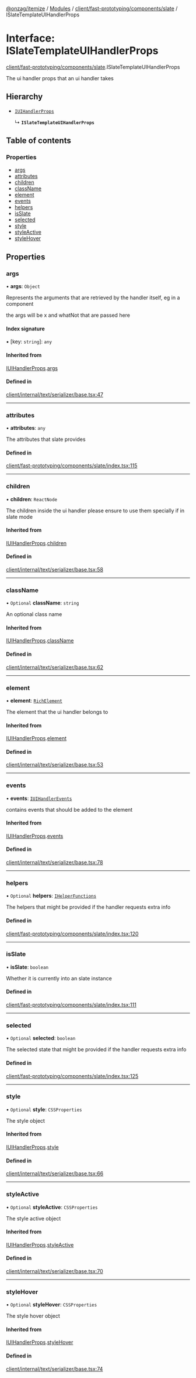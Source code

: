 [@onzag/itemize](../README.md) / [Modules](../modules.md) / [client/fast-prototyping/components/slate](../modules/client_fast_prototyping_components_slate.md) / ISlateTemplateUIHandlerProps

# Interface: ISlateTemplateUIHandlerProps

[client/fast-prototyping/components/slate](../modules/client_fast_prototyping_components_slate.md).ISlateTemplateUIHandlerProps

The ui handler props that an ui handler takes

## Hierarchy

- [`IUIHandlerProps`](client_internal_text_serializer_base.IUIHandlerProps.md)

  ↳ **`ISlateTemplateUIHandlerProps`**

## Table of contents

### Properties

- [args](client_fast_prototyping_components_slate.ISlateTemplateUIHandlerProps.md#args)
- [attributes](client_fast_prototyping_components_slate.ISlateTemplateUIHandlerProps.md#attributes)
- [children](client_fast_prototyping_components_slate.ISlateTemplateUIHandlerProps.md#children)
- [className](client_fast_prototyping_components_slate.ISlateTemplateUIHandlerProps.md#classname)
- [element](client_fast_prototyping_components_slate.ISlateTemplateUIHandlerProps.md#element)
- [events](client_fast_prototyping_components_slate.ISlateTemplateUIHandlerProps.md#events)
- [helpers](client_fast_prototyping_components_slate.ISlateTemplateUIHandlerProps.md#helpers)
- [isSlate](client_fast_prototyping_components_slate.ISlateTemplateUIHandlerProps.md#isslate)
- [selected](client_fast_prototyping_components_slate.ISlateTemplateUIHandlerProps.md#selected)
- [style](client_fast_prototyping_components_slate.ISlateTemplateUIHandlerProps.md#style)
- [styleActive](client_fast_prototyping_components_slate.ISlateTemplateUIHandlerProps.md#styleactive)
- [styleHover](client_fast_prototyping_components_slate.ISlateTemplateUIHandlerProps.md#stylehover)

## Properties

### args

• **args**: `Object`

Represents the arguments that are retrieved
by the handler itself, eg in a component
<div data-ui-handler="test" data-x="1" data-what-not="2"/>
the args will be x and whatNot that are passed here

#### Index signature

▪ [key: `string`]: `any`

#### Inherited from

[IUIHandlerProps](client_internal_text_serializer_base.IUIHandlerProps.md).[args](client_internal_text_serializer_base.IUIHandlerProps.md#args)

#### Defined in

[client/internal/text/serializer/base.tsx:47](https://github.com/onzag/itemize/blob/f2db74a5/client/internal/text/serializer/base.tsx#L47)

___

### attributes

• **attributes**: `any`

The attributes that slate provides

#### Defined in

[client/fast-prototyping/components/slate/index.tsx:115](https://github.com/onzag/itemize/blob/f2db74a5/client/fast-prototyping/components/slate/index.tsx#L115)

___

### children

• **children**: `ReactNode`

The children inside the ui handler
please ensure to use them specially if in slate mode

#### Inherited from

[IUIHandlerProps](client_internal_text_serializer_base.IUIHandlerProps.md).[children](client_internal_text_serializer_base.IUIHandlerProps.md#children)

#### Defined in

[client/internal/text/serializer/base.tsx:58](https://github.com/onzag/itemize/blob/f2db74a5/client/internal/text/serializer/base.tsx#L58)

___

### className

• `Optional` **className**: `string`

An optional class name

#### Inherited from

[IUIHandlerProps](client_internal_text_serializer_base.IUIHandlerProps.md).[className](client_internal_text_serializer_base.IUIHandlerProps.md#classname)

#### Defined in

[client/internal/text/serializer/base.tsx:62](https://github.com/onzag/itemize/blob/f2db74a5/client/internal/text/serializer/base.tsx#L62)

___

### element

• **element**: [`RichElement`](../modules/client_internal_text_serializer.md#richelement)

The element that the ui handler belongs to

#### Inherited from

[IUIHandlerProps](client_internal_text_serializer_base.IUIHandlerProps.md).[element](client_internal_text_serializer_base.IUIHandlerProps.md#element)

#### Defined in

[client/internal/text/serializer/base.tsx:53](https://github.com/onzag/itemize/blob/f2db74a5/client/internal/text/serializer/base.tsx#L53)

___

### events

• **events**: [`IUIHandlerEvents`](client_internal_text_serializer_base.IUIHandlerEvents.md)

contains events that should be added to the element

#### Inherited from

[IUIHandlerProps](client_internal_text_serializer_base.IUIHandlerProps.md).[events](client_internal_text_serializer_base.IUIHandlerProps.md#events)

#### Defined in

[client/internal/text/serializer/base.tsx:78](https://github.com/onzag/itemize/blob/f2db74a5/client/internal/text/serializer/base.tsx#L78)

___

### helpers

• `Optional` **helpers**: [`IHelperFunctions`](client_fast_prototyping_components_slate.IHelperFunctions.md)

The helpers that might be provided if the handler
requests extra info

#### Defined in

[client/fast-prototyping/components/slate/index.tsx:120](https://github.com/onzag/itemize/blob/f2db74a5/client/fast-prototyping/components/slate/index.tsx#L120)

___

### isSlate

• **isSlate**: `boolean`

Whether it is currently into an slate instance

#### Defined in

[client/fast-prototyping/components/slate/index.tsx:111](https://github.com/onzag/itemize/blob/f2db74a5/client/fast-prototyping/components/slate/index.tsx#L111)

___

### selected

• `Optional` **selected**: `boolean`

The selected state that might be provided if the handler
requests extra info

#### Defined in

[client/fast-prototyping/components/slate/index.tsx:125](https://github.com/onzag/itemize/blob/f2db74a5/client/fast-prototyping/components/slate/index.tsx#L125)

___

### style

• `Optional` **style**: `CSSProperties`

The style object

#### Inherited from

[IUIHandlerProps](client_internal_text_serializer_base.IUIHandlerProps.md).[style](client_internal_text_serializer_base.IUIHandlerProps.md#style)

#### Defined in

[client/internal/text/serializer/base.tsx:66](https://github.com/onzag/itemize/blob/f2db74a5/client/internal/text/serializer/base.tsx#L66)

___

### styleActive

• `Optional` **styleActive**: `CSSProperties`

The style active object

#### Inherited from

[IUIHandlerProps](client_internal_text_serializer_base.IUIHandlerProps.md).[styleActive](client_internal_text_serializer_base.IUIHandlerProps.md#styleactive)

#### Defined in

[client/internal/text/serializer/base.tsx:70](https://github.com/onzag/itemize/blob/f2db74a5/client/internal/text/serializer/base.tsx#L70)

___

### styleHover

• `Optional` **styleHover**: `CSSProperties`

The style hover object

#### Inherited from

[IUIHandlerProps](client_internal_text_serializer_base.IUIHandlerProps.md).[styleHover](client_internal_text_serializer_base.IUIHandlerProps.md#stylehover)

#### Defined in

[client/internal/text/serializer/base.tsx:74](https://github.com/onzag/itemize/blob/f2db74a5/client/internal/text/serializer/base.tsx#L74)
